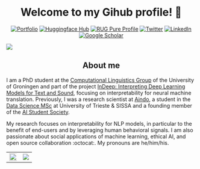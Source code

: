 <h1 align="center">Welcome to my Gihub profile! 🙌</h1>

<p align="center">
  <a href="https://gsarti.com"><img alt="Portfolio" title="Portfolio" src="https://tinyurl.com/gsarti-shield"></a>
  <a href="https://huggingface.co/gsarti"><img alt="Huggingface Hub" title="Huggingface Hub" src="https://tinyurl.com/hf-shield"></a>
  <a href="https://research.rug.nl/en/persons/gabriele-sarti"><img alt="RUG Pure Profile" title="RUG Pure Profile" src="https://tinyurl.com/rug-pure-shield"></a>
  <a href="https://twitter.com/gsarti_"><img alt="Twitter" title="Twitter" src="https://img.shields.io/badge/Twitter-1DA1F2?style=for-the-badge&logo=twitter&logoColor=white"/></a>
  <a href="https://www.linkedin.com/in/gabrielesarti/"><img alt="LinkedIn" title="LinkedIn"src="https://img.shields.io/badge/linkedin-%230077B5.svg?&style=for-the-badge&logo=linkedin&logoColor=white"></a>
  <a href="https://scholar.google.it/citations?user=sK0B_08AAAAJ&hl=en"><img alt="Google Scholar" title="Google Scholar"src="https://img.shields.io/badge/scholar-77a9fa.svg?&style=for-the-badge&logo=google-scholar&logoColor=white"></a>
</p>

<a href="https://github.com/404"><img src="https://user-images.githubusercontent.com/73097560/115834477-dbab4500-a447-11eb-908a-139a6edaec5c.gif"></a>

<h2 align="center">About me</h2>

I am a PhD student at the [Computational Linguistics Group](https://www.rug.nl/research/clcg/research/cl/) of the University of Groningen and part of the project [InDeep: Interpreting Deep Learning Models for Text and Sound](https://interpretingdl.github.io), focusing on interpretability for neural machine translation. Previously, I was a research scientist at [Aindo](https://www.aindo.com), a student in the [Data Science MSc](https://dssc.units.it/) at University of Trieste & SISSA and a founding member of the [AI Student Society](https://www.ai2s.it).

My research focuses on interpretability for NLP models, in particular to the benefit of end-users and by leveraging human behavioral signals. I am also passionate about social applications of machine learning, ethical AI, and open source collaboration :octocat:. My pronouns are he/him/his.

<table align="center" width="100%">
  <tr>
    <td align="center">
      <img width="120%" src="https://github-readme-stats.vercel.app/api?username=gsarti&count_private=true&theme=radical&show_icons=true" />
    </td>
    <td align="center">
      <img src="https://github-readme-stats.vercel.app/api/top-langs/?username=gsarti&layout=compact&title_color=007bff&text_color=e7e7e7&icon_color=007bff&bg_color=171c28">
    </td>
  </tr>
</table>

